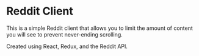 # Reddit Client

This is a simple Reddit client that allows you to limit the amount of content you will see to prevent never-ending scrolling.

Created using React, Redux, and the Reddit API.
